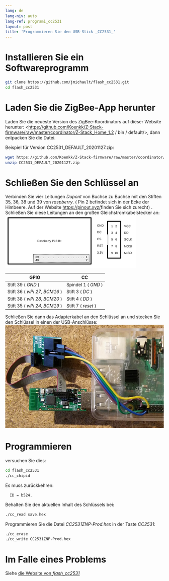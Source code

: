 ```yaml
---
lang: de
lang-niv: auto
lang-ref: programi_cc2531
layout: post
title: 'Programmieren Sie den USB-Stick _CC2531_'
---
```


# Installieren Sie ein Softwareprogramm

```bash
git clone https://github.com/jmichault/flash_cc2531.git
cd flash_cc2531
```
 
# Laden Sie die ZigBee-App herunter
Laden Sie die neueste Version des ZigBee-Koordinators auf dieser Website herunter: <https://github.com/Koenkk/Z-Stack-firmware/raw/master/coordinator/Z-Stack_Home_1.2 / bin / default/>, dann entpacken Sie die Datei.

Beispiel für Version CC2531_DEFAULT_20201127.zip:

```bash
wget https://github.com/Koenkk/Z-Stack-firmware/raw/master/coordinator/Z-Stack_Home_1.2/bin/default/CC2531_DEFAULT_20201127.zip
unzip CC2531_DEFAULT_20201127.zip
```

# Schließen Sie den Schlüssel an

Verbinden Sie vier Leitungen _Dupont_ von Buchse zu Buchse mit den Stiften 35, 36, 38 und 39 von _raspberry_. ( Pin 2 befindet sich in der Ecke der Himbeere. Auf der Website <https://pinout.xyz/>finden Sie sich zurecht)  .
Schließen Sie diese Leitungen an den großen Gleichstromkabelstecker an:  
![](/public/raspberry-cc.png "disposition _raspberry_ et _CC_") 

| GPIO | CC |
| ---------------------------- | ------------------- | 
| Stift 39 ( _GND_ )           | Spindel 1 ( _GND_ )  |	
| Stift 36 ( _wPi 27, BCM16_ ) | Stift 3 ( _DC_ )   | 
| Stift 38 ( _wPi 28, BCM20_ ) | Stift 4 ( _DD_ )   | 
| Stift 35 ( _wPi 24, BCM19_ ) | Stift 7 ( _reset_ )| 

Schließen Sie dann das Adapterkabel an den Schlüssel an und stecken Sie den Schlüssel in einen der USB-Anschlüsse:
![](/public/Raspberry-CC2531.jpg " _raspberry_ et _CC_") 


# Programmieren

versuchen Sie dies:
```bash
cd flash_cc2531
./cc_chipid
```
Es muss zurückkehren:
```
  ID = b524.
```

Behalten Sie den aktuellen Inhalt des Schlüssels bei:
```bash
./cc_read save.hex
```

Programmieren Sie die Datei _CC2531ZNP-Prod.hex_ in der Taste _CC2531_:
```bash
./cc_erase
./cc_write CC2531ZNP-Prod.hex
```

# Im Falle eines Problems
Siehe [ die Website von _flash_cc2531_](https://jmichault.github.io/flash_cc2531-dok/)
